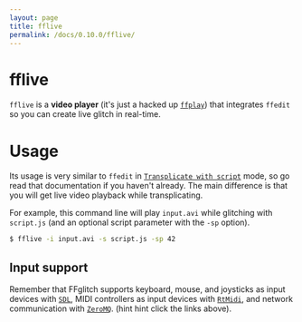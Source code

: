 ```yaml
---
layout: page
title: fflive
permalink: /docs/0.10.0/fflive/
---
```


# fflive

`fflive` is a **video player** (it's just a hacked up [`ffplay`](https://ffmpeg.org/ffplay.html)) that integrates `ffedit` so you can create live glitch in real-time.

# Usage

Its usage is very similar to `ffedit` in
[`Transplicate with script`](../ffedit#transplicate-with-script) mode,
so go read that documentation if you haven't already.
The main difference is that you will get live video playback while transplicating.

For example, this command line will play `input.avi` while glitching
with `script.js` (and an optional script parameter with the `-sp` option).

```bash
$ fflive -i input.avi -s script.js -sp 42
```

## Input support

Remember that FFglitch supports
keyboard, mouse, and joysticks as input devices with [`SDL`](../quickjs/sdl),
MIDI controllers as input devices with [`RtMidi`](../quickjs/rtmidi),
and network communication with [`ZeroMQ`](../quickjs/zeromq).
(hint hint click the links above).

<!--
TODO
-asap
-scaling_quality
-->

